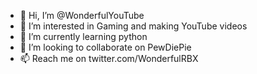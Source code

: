 - 👋 Hi, I’m @WonderfulYouTube
- 👀 I’m interested in Gaming and making YouTube videos
- 🌱 I’m currently learning python
- 💞️ I’m looking to collaborate on PewDiePie
- 📫 Reach me on twitter.com/WonderfulRBX

